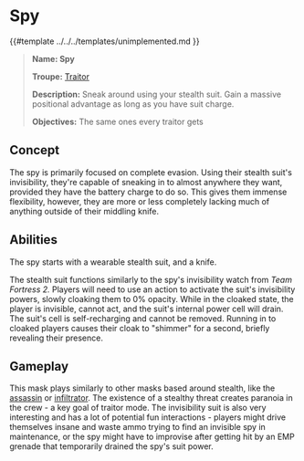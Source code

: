 # Spy

{{#template ../../../templates/unimplemented.md }}

> **Name: Spy**
>
> **Troupe:** [Traitor](https://github.com/EphemeralSpace/docs/blob/master/src/design/masks/traitors.md)
>
> **Description:** Sneak around using your stealth suit. Gain a massive positional advantage as long as you have suit charge.
>
> **Objectives:** The same ones every traitor gets

## Concept
The spy is primarily focused on complete evasion. Using their stealth suit's invisibility, they're capable of sneaking in to almost anywhere they want, provided they have the battery charge to do so. This gives them immense flexibility, however, they are more or less completely lacking much of anything outside of their middling knife.

## Abilities
The spy starts with a wearable stealth suit, and a knife.

The stealth suit functions similarly to the spy's invisibility watch from *Team Fortress 2.* Players will need to use an action to activate the suit's invisibility powers, slowly cloaking them to 0% opacity. While in the cloaked state, the player is invisible, cannot act, and the suit's internal power cell will drain. The suit's cell is self-recharging and cannot be removed. Running in to cloaked players causes their cloak to "shimmer" for a second, briefly revealing their presence.

## Gameplay
This mask plays similarly to other masks based around stealth, like the [assassin](https://github.com/EphemeralSpace/docs/blob/master/src/design/masks/traitor/assassin.md) or [infiltrator](https://github.com/EphemeralSpace/docs/blob/master/src/design/masks/traitor/infiltrator.md). The existence of a stealthy threat creates paranoia in the crew - a key goal of traitor mode. The invisibility suit is also very interesting and has a lot of potential fun interactions - players might drive themselves insane and waste ammo trying to find an invisible spy in maintenance, or the spy might have to improvise after getting hit by an EMP grenade that temporarily drained the spy's suit power.
